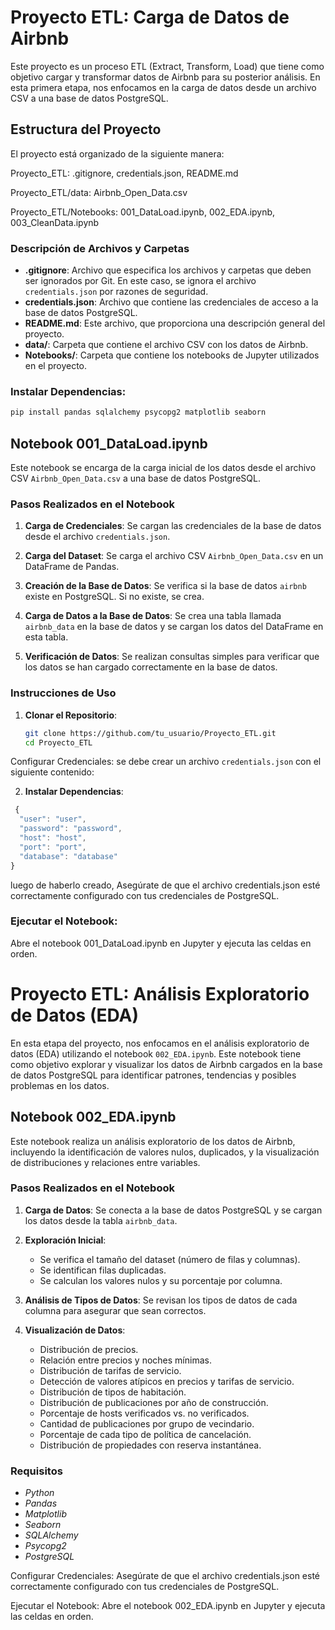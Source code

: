 # Proyecto ETL: Carga de Datos de Airbnb

Este proyecto es un proceso ETL (Extract, Transform, Load) que tiene como objetivo cargar y transformar datos de Airbnb para su posterior análisis. En esta primera etapa, nos enfocamos en la carga de datos desde un archivo CSV a una base de datos PostgreSQL.

## Estructura del Proyecto

El proyecto está organizado de la siguiente manera:

Proyecto_ETL:           .gitignore, credentials.json, README.md

Proyecto_ETL/data:      Airbnb_Open_Data.csv

Proyecto_ETL/Notebooks: 001_DataLoad.ipynb, 002_EDA.ipynb, 003_CleanData.ipynb

### Descripción de Archivos y Carpetas

- **.gitignore**: Archivo que especifica los archivos y carpetas que deben ser ignorados por Git. En este caso, se ignora el archivo `credentials.json` por razones de seguridad.
- **credentials.json**: Archivo que contiene las credenciales de acceso a la base de datos PostgreSQL.
- **README.md**: Este archivo, que proporciona una descripción general del proyecto.
- **data/**: Carpeta que contiene el archivo CSV con los datos de Airbnb.
- **Notebooks/**: Carpeta que contiene los notebooks de Jupyter utilizados en el proyecto.

### Instalar Dependencias:
   ```bash
   pip install pandas sqlalchemy psycopg2 matplotlib seaborn 
   ```

## Notebook 001_DataLoad.ipynb

Este notebook se encarga de la carga inicial de los datos desde el archivo CSV `Airbnb_Open_Data.csv` a una base de datos PostgreSQL.

### Pasos Realizados en el Notebook

1. **Carga de Credenciales**: Se cargan las credenciales de la base de datos desde el archivo `credentials.json`.

2. **Carga del Dataset**: Se carga el archivo CSV `Airbnb_Open_Data.csv` en un DataFrame de Pandas.

3. **Creación de la Base de Datos**: Se verifica si la base de datos `airbnb` existe en PostgreSQL. Si no existe, se crea.

4. **Carga de Datos a la Base de Datos**: Se crea una tabla llamada `airbnb_data` en la base de datos y se cargan los datos del DataFrame en esta tabla.

5. **Verificación de Datos**: Se realizan consultas simples para verificar que los datos se han cargado correctamente en la base de datos.

### Instrucciones de Uso

1. **Clonar el Repositorio**:
   ```bash
   git clone https://github.com/tu_usuario/Proyecto_ETL.git
   cd Proyecto_ETL

Configurar Credenciales:
se debe crear un archivo `credentials.json` con el siguiente contenido:

2. **Instalar Dependencias**:
  ```javascript
   {
    "user": "user",
    "password": "password",
    "host": "host",
    "port": "port", 
    "database": "database"
  }
  ```

luego de haberlo creado, Asegúrate de que el archivo credentials.json esté correctamente configurado con tus credenciales de PostgreSQL.

### Ejecutar el Notebook:
Abre el notebook 001_DataLoad.ipynb en Jupyter y ejecuta las celdas en orden.

# Proyecto ETL: Análisis Exploratorio de Datos (EDA)

En esta etapa del proyecto, nos enfocamos en el análisis exploratorio de datos (EDA) utilizando el notebook `002_EDA.ipynb`. Este notebook tiene como objetivo explorar y visualizar los datos de Airbnb cargados en la base de datos PostgreSQL para identificar patrones, tendencias y posibles problemas en los datos.

## Notebook 002_EDA.ipynb

Este notebook realiza un análisis exploratorio de los datos de Airbnb, incluyendo la identificación de valores nulos, duplicados, y la visualización de distribuciones y relaciones entre variables.

### Pasos Realizados en el Notebook

1. **Carga de Datos**: Se conecta a la base de datos PostgreSQL y se cargan los datos desde la tabla `airbnb_data`.

2. **Exploración Inicial**:
   - Se verifica el tamaño del dataset (número de filas y columnas).
   - Se identifican filas duplicadas.
   - Se calculan los valores nulos y su porcentaje por columna.


3. **Análisis de Tipos de Datos**: Se revisan los tipos de datos de cada columna para asegurar que sean correctos.

4. **Visualización de Datos**:
   - Distribución de precios.
   - Relación entre precios y noches mínimas.
   - Distribución de tarifas de servicio.
   - Detección de valores atípicos en precios y tarifas de servicio.
   - Distribución de tipos de habitación.
   - Distribución de publicaciones por año de construcción.
   - Porcentaje de hosts verificados vs. no verificados.
   - Cantidad de publicaciones por grupo de vecindario.
   - Porcentaje de cada tipo de política de cancelación.
   - Distribución de propiedades con reserva instantánea.


### Requisitos

- *Python*
- *Pandas*
- *Matplotlib*
- *Seaborn*
- *SQLAlchemy*
- *Psycopg2*
- *PostgreSQL*

Configurar Credenciales:
Asegúrate de que el archivo credentials.json esté correctamente configurado con tus credenciales de PostgreSQL.

Ejecutar el Notebook:
Abre el notebook 002_EDA.ipynb en Jupyter y ejecuta las celdas en orden.
